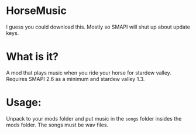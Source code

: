 # HorseMusic
I guess you could download this. Mostly so SMAPI will shut up about update keys.

What is it?
====
A mod that plays music when you ride your horse for stardew valley. Requires SMAPI 2.6 as a minimum and stardew valley 1.3.

Usage:
====
Unpack to your mods folder and put music in the ``songs`` folder insides the mods folder. The songs must be wav files.
